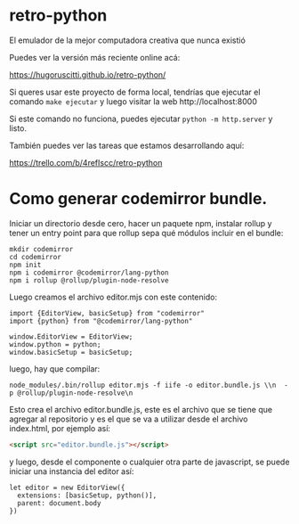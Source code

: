 # retro-python
 
El emulador de la mejor computadora creativa que nunca existió

Puedes ver la versión más reciente online acá:

https://hugoruscitti.github.io/retro-python/

Si queres usar este proyecto de forma local, tendrías que ejecutar
el comando `make ejecutar` y luego visitar la web http://localhost:8000

Si este comando no funciona, puedes ejecutar `python -m http.server` y listo.

También puedes ver las tareas que estamos desarrollando aquí:

https://trello.com/b/4refIscc/retro-python


# Como generar codemirror bundle.

Iniciar un directorio desde cero, hacer un paquete npm, instalar rollup y
tener un entry point para que rollup sepa qué módulos incluir en el bundle:


```
mkdir codemirror
cd codemirror
npm init
npm i codemirror @codemirror/lang-python
npm i rollup @rollup/plugin-node-resolve
```

Luego creamos el archivo editor.mjs con este contenido:


```
import {EditorView, basicSetup} from "codemirror"
import {python} from "@codemirror/lang-python"

window.EditorView = EditorView;
window.python = python;
window.basicSetup = basicSetup;
```

luego, hay que compilar:

```
node_modules/.bin/rollup editor.mjs -f iife -o editor.bundle.js \\n  -p @rollup/plugin-node-resolve\n
```

Esto crea el archivo editor.bundle.js, este es el archivo que se
tiene que agregar al repositorio y es el que se va a utilizar
desde el archivo index.html, por ejemplo así:

```html
<script src="editor.bundle.js"></script>
```

y luego, desde el componente o cualquier otra parte de javascript, se puede
iniciar una instancia del editor así:


```
let editor = new EditorView({
  extensions: [basicSetup, python()],
  parent: document.body
})
```



